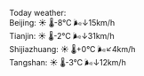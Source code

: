 Today weather:  
Beijing: ☀️   🌡️-8°C 🌬️↓15km/h  
Tianjin: ☀️   🌡️-2°C 🌬️↓31km/h  
Shijiazhuang: ☀️   🌡️+0°C 🌬️↙4km/h  
Tangshan: ☀️   🌡️-3°C 🌬️↓12km/h  

